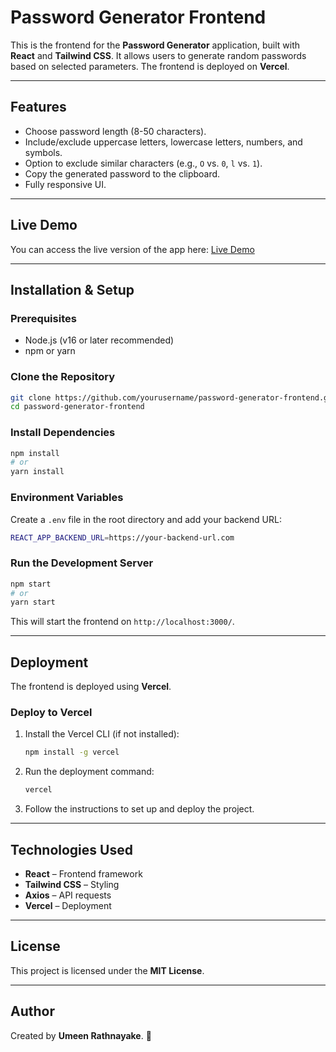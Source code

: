 # Password Generator Frontend

This is the frontend for the **Password Generator** application, built with **React** and **Tailwind CSS**. It allows users to generate random passwords based on selected parameters. The frontend is deployed on **Vercel**.

---

## Features

- Choose password length (8-50 characters).
- Include/exclude uppercase letters, lowercase letters, numbers, and symbols.
- Option to exclude similar characters (e.g., `O` vs. `0`, `l` vs. `1`).
- Copy the generated password to the clipboard.
- Fully responsive UI.

---

## Live Demo

You can access the live version of the app here:
[Live Demo](https://your-vercel-deployment-url.com)

---

## Installation & Setup

### Prerequisites
- Node.js (v16 or later recommended)
- npm or yarn

### Clone the Repository
```sh
git clone https://github.com/yourusername/password-generator-frontend.git
cd password-generator-frontend
```

### Install Dependencies
```sh
npm install
# or
yarn install
```

### Environment Variables
Create a `.env` file in the root directory and add your backend URL:
```sh
REACT_APP_BACKEND_URL=https://your-backend-url.com
```

### Run the Development Server
```sh
npm start
# or
yarn start
```
This will start the frontend on `http://localhost:3000/`.

---

## Deployment
The frontend is deployed using **Vercel**.

### Deploy to Vercel
1. Install the Vercel CLI (if not installed):
   ```sh
   npm install -g vercel
   ```
2. Run the deployment command:
   ```sh
   vercel
   ```
3. Follow the instructions to set up and deploy the project.

---

## Technologies Used
- **React** – Frontend framework
- **Tailwind CSS** – Styling
- **Axios** – API requests
- **Vercel** – Deployment

---

## License
This project is licensed under the **MIT License**.

---

## Author
Created by **Umeen Rathnayake**. 🚀



